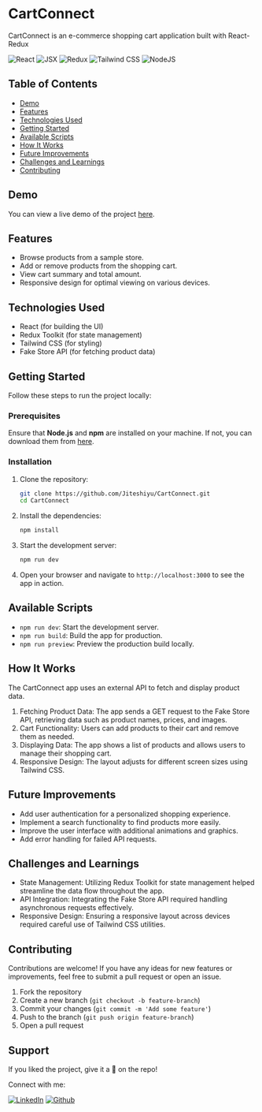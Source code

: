 # CartConnect

CartConnect is an e-commerce shopping cart application built with React-Redux

![React](https://img.shields.io/badge/React-007ACC?style=for-the-badge&logo=react&logoColor=white)
![JSX](https://img.shields.io/badge/JSX-React%20Component-informational?style=for-the-badge&logo=react)
![Redux](https://img.shields.io/badge/Redux-Toolkit-764ABC?style=for-the-badge&logo=redux)
![Tailwind CSS](https://img.shields.io/badge/Tailwind%20CSS-38B2AC?style=for-the-badge&logo=tailwind-css&logoColor=white)
![NodeJS](https://img.shields.io/badge/node.js-6DA55F?style=for-the-badge&logo=node.js&logoColor=white)

## Table of Contents

- [Demo](#demo)
- [Features](#features)
- [Technologies Used](#technologies-used)
- [Getting Started](#getting-started)
- [Available Scripts](#available-scripts)
- [How It Works](#how-it-works)
- [Future Improvements](#future-improvements)
- [Challenges and Learnings](#challenges-and-learnings)
- [Contributing](#contributing)

## Demo

You can view a live demo of the project [here](https://tastetide.netlify.app/).

## Features

- Browse products from a sample store.
- Add or remove products from the shopping cart.
- View cart summary and total amount.
- Responsive design for optimal viewing on various devices.

## Technologies Used

- React (for building the UI)
- Redux Toolkit (for state management)
- Tailwind CSS (for styling)
- Fake Store API (for fetching product data)

## Getting Started

Follow these steps to run the project locally:

### Prerequisites

Ensure that **Node.js** and **npm** are installed on your machine. If not, you can download them from [here](https://nodejs.org/).

### Installation

1. Clone the repository:

   ```bash
   git clone https://github.com/Jiteshiyu/CartConnect.git
   cd CartConnect
   ```

2. Install the dependencies:

   ```bash
   npm install
   ```

3. Start the development server:

   ```bash
   npm run dev
   ```

4. Open your browser and navigate to `http://localhost:3000` to see the app in action.

## Available Scripts

- `npm run dev`: Start the development server.
- `npm run build`: Build the app for production.
- `npm run preview`: Preview the production build locally.

## How It Works

The CartConnect app uses an external API to fetch and display product data.

1. Fetching Product Data: The app sends a GET request to the Fake Store API, retrieving data such as product names, prices, and images.
2. Cart Functionality: Users can add products to their cart and remove them as needed.
3. Displaying Data: The app shows a list of products and allows users to manage their shopping cart.
4. Responsive Design: The layout adjusts for different screen sizes using Tailwind CSS.

## Future Improvements

- Add user authentication for a personalized shopping experience.
- Implement a search functionality to find products more easily.
- Improve the user interface with additional animations and graphics.
- Add error handling for failed API requests.

## Challenges and Learnings

- State Management: Utilizing Redux Toolkit for state management helped streamline the data flow throughout the app.
- API Integration: Integrating the Fake Store API required handling asynchronous requests effectively.
- Responsive Design: Ensuring a responsive layout across devices required careful use of Tailwind CSS utilities.

## Contributing

Contributions are welcome! If you have any ideas for new features or improvements, feel free to submit a pull request or open an issue.

1. Fork the repository
2. Create a new branch (`git checkout -b feature-branch`)
3. Commit your changes (`git commit -m 'Add some feature'`)
4. Push to the branch (`git push origin feature-branch`)
5. Open a pull request

## Support
If you liked the project, give it a 🌟 on the repo!

Connect with me:

[![LinkedIn](https://img.shields.io/static/v1.svg?label=connect&message=@YourName&color=success&logo=linkedin&style=for-the-badge&logoColor=white&colorA=blue)](https://www.linkedin.com/in/YourLinkedIn/)
[![Github](https://img.shields.io/static/v1.svg?label=follow&message=@YourUsername&color=grey&logo=github&style=for-the-badge&logoColor=white&colorA=black)](https://www.github.com/YourUsername/)
